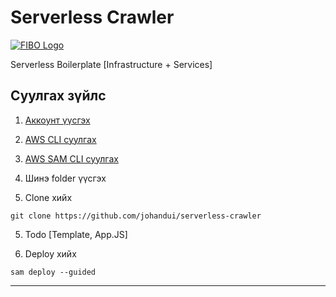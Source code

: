 # Serverless Crawler

[![FIBO Logo](https://fibo.cloud/assets/images/logo.svg)](https://fibo.cloud/)

Serverless Boilerplate [Infrastructure + Services]
## Суулгах зүйлс

1. [Аккоунт үүсгэх](https://portal.aws.amazon.com/gp/aws/developer/registration/index.html)

2. [AWS CLI суулгах](https://docs.aws.amazon.com/cli/latest/userguide/getting-started-install.html)

3. [AWS SAM CLI суулгах](https://docs.aws.amazon.com/serverless-application-model/latest/developerguide/serverless-sam-cli-install-mac.html)

3. Шинэ folder үүсгэх

4. Clone хийх

```
git clone https://github.com/johandui/serverless-crawler
```
5. Todo [Template, App.JS]

6. Deploy хийх
```
sam deploy --guided
```

----

